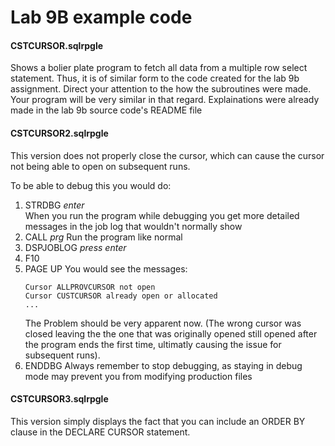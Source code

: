 # Lab 9B example code

#### CSTCURSOR.sqlrpgle

Shows a bolier plate program to fetch all data from a multiple row select
statement. Thus, it is of similar form to the code created for the lab 9b 
assignment. Direct your attention to the how the subroutines were made. Your
program will be very similar in that regard. Explainations were already made
in the lab 9b source code's README file

#### CSTCURSOR2.sqlrpgle

This version does not properly close the cursor, which can cause the cursor not
being able to open on subsequent runs.

To be able to debug this you would do:

1. STRDBG _enter_  
   When you run the program while debugging you get more detailed messages in the job log that wouldn't normally show
2. CALL _prg_
   Run the program like normal
3. DSPJOBLOG _press enter_
4. F10
5. PAGE UP
   You would see the messages:
   ```
   Cursor ALLPROVCURSOR not open
   Cursor CUSTCURSOR already open or allocated
   ...
   ```
   The Problem should be very apparent now.
   (The wrong cursor was closed leaving the the one that was originally opened still opened after the program ends
   the first time, ultimatly causing the issue for subsequent runs).
6. ENDDBG
   Always remember to stop debugging, as staying in debug mode may prevent you from modifying production files

#### CSTCURSOR3.sqlrpgle

This version simply displays the fact that you can include an ORDER BY clause in
the DECLARE CURSOR statement.

